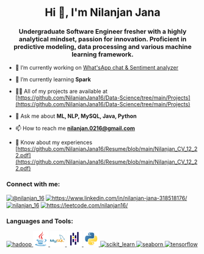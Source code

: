 <h1 align="center">Hi 👋, I'm Nilanjan Jana</h1>
<h3 align="center">Undergraduate Software Engineer fresher with a highly analytical mindset, passion for innovation. Proficient in predictive modeling, data processing and various machine learning framework.</h3>

- 🔭 I’m currently working on [What'sApp chat & Sentiment analyzer](https://github.com/NilanjanJana16/Data-Science/tree/main/Projects/wachat-analyzer)

- 🌱 I’m currently learning **Spark**

- 👨‍💻 All of my projects are available at [https://github.com/NilanjanJana16/Data-Science/tree/main/Projects](https://github.com/NilanjanJana16/Data-Science/tree/main/Projects)

- 💬 Ask me about **ML, NLP, MySQL, Java, Python**

- 📫 How to reach me **nilanjan.0216@gmail.com**

- 📄 Know about my experiences [https://github.com/NilanjanJana16/Resume/blob/main/Nilanjan_CV_12_22.pdf](https://github.com/NilanjanJana16/Resume/blob/main/Nilanjan_CV_12_22.pdf)

<h3 align="left">Connect with me:</h3>
<p align="left">
<a href="https://twitter.com/@nilanjan_16" target="blank"><img align="center" src="https://raw.githubusercontent.com/rahuldkjain/github-profile-readme-generator/master/src/images/icons/Social/twitter.svg" alt="@nilanjan_16" height="30" width="40" /></a>
<a href="https://linkedin.com/in/https://www.linkedin.com/in/nilanjan-jana-318518176/" target="blank"><img align="center" src="https://raw.githubusercontent.com/rahuldkjain/github-profile-readme-generator/master/src/images/icons/Social/linked-in-alt.svg" alt="https://www.linkedin.com/in/nilanjan-jana-318518176/" height="30" width="40" /></a>
<a href="https://instagram.com/nilanjan_16" target="blank"><img align="center" src="https://raw.githubusercontent.com/rahuldkjain/github-profile-readme-generator/master/src/images/icons/Social/instagram.svg" alt="nilanjan_16" height="30" width="40" /></a>
<a href="https://www.leetcode.com/https://leetcode.com/nilanjan16/" target="blank"><img align="center" src="https://raw.githubusercontent.com/rahuldkjain/github-profile-readme-generator/master/src/images/icons/Social/leet-code.svg" alt="https://leetcode.com/nilanjan16/" height="30" width="40" /></a>
</p>

<h3 align="left">Languages and Tools:</h3>
<p align="left"> <a href="https://hadoop.apache.org/" target="_blank" rel="noreferrer"> <img src="https://www.vectorlogo.zone/logos/apache_hadoop/apache_hadoop-icon.svg" alt="hadoop" width="40" height="40"/> </a> <a href="https://www.java.com" target="_blank" rel="noreferrer"> <img src="https://raw.githubusercontent.com/devicons/devicon/master/icons/java/java-original.svg" alt="java" width="40" height="40"/> </a> <a href="https://www.mysql.com/" target="_blank" rel="noreferrer"> <img src="https://raw.githubusercontent.com/devicons/devicon/master/icons/mysql/mysql-original-wordmark.svg" alt="mysql" width="40" height="40"/> </a> <a href="https://pandas.pydata.org/" target="_blank" rel="noreferrer"> <img src="https://raw.githubusercontent.com/devicons/devicon/2ae2a900d2f041da66e950e4d48052658d850630/icons/pandas/pandas-original.svg" alt="pandas" width="40" height="40"/> </a> <a href="https://www.python.org" target="_blank" rel="noreferrer"> <img src="https://raw.githubusercontent.com/devicons/devicon/master/icons/python/python-original.svg" alt="python" width="40" height="40"/> </a> <a href="https://scikit-learn.org/" target="_blank" rel="noreferrer"> <img src="https://upload.wikimedia.org/wikipedia/commons/0/05/Scikit_learn_logo_small.svg" alt="scikit_learn" width="40" height="40"/> </a> <a href="https://seaborn.pydata.org/" target="_blank" rel="noreferrer"> <img src="https://seaborn.pydata.org/_images/logo-mark-lightbg.svg" alt="seaborn" width="40" height="40"/> </a> <a href="https://www.tensorflow.org" target="_blank" rel="noreferrer"> <img src="https://www.vectorlogo.zone/logos/tensorflow/tensorflow-icon.svg" alt="tensorflow" width="40" height="40"/> </a> </p>
